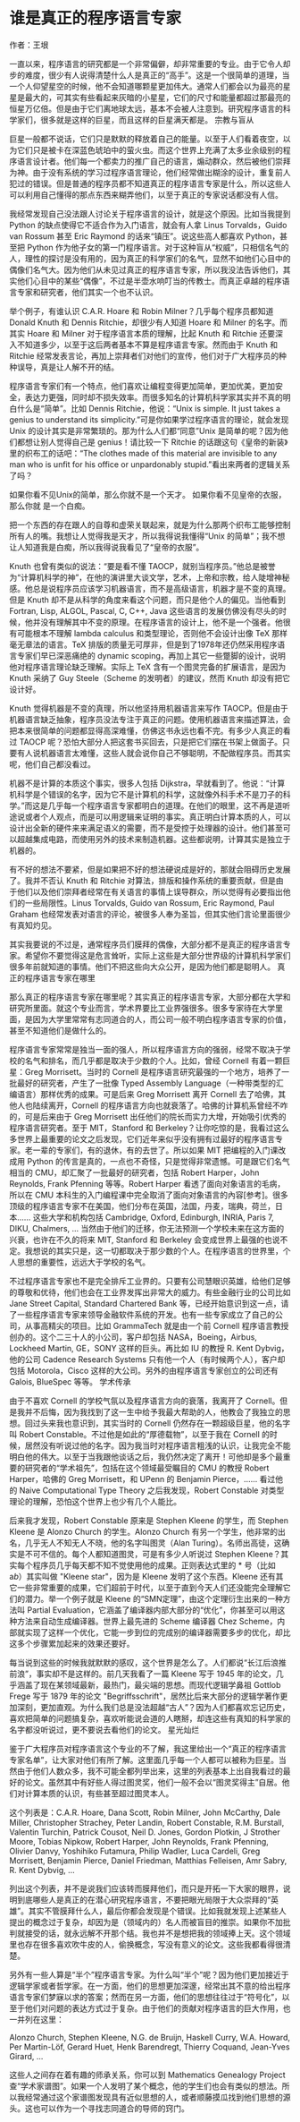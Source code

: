 # 谁是真正的程序语言专家

作者：王垠


一直以来，程序语言的研究都是一个非常偏僻，却非常重要的专业。由于它令人却步的难度，很少有人说得清楚什么人是真正的“高手”。这是一个很简单的道理，当一个人仰望星空的时候，他不会知道哪颗星更加伟大。通常人们都会以为最亮的星星是最大的，可其实有些看起来灰暗的小星星，它们的尺寸和能量都超过那最亮的恒星万亿倍。但是由于它们离地球太远，基本不会被人注意到。研究程序语言的科学家们，很多就是这样的巨星，而且这样的巨星满天都是。
宗教与盲从

巨星一般都不说话，它们只是默默的释放着自己的能量。以至于人们看着夜空，以为它们只是被卡在深蓝色琥珀中的萤火虫。而这个世界上充满了太多业余级别的程序语言设计者。他们每一个都卖力的推广自己的语言，煽动群众，然后被他们崇拜为神。由于没有系统的学习过程序语言理论，他们经常做出糊涂的设计，重复前人犯过的错误。但是普通的程序员都不知道真正的程序语言专家是什么，所以这些人可以利用自己懂得的那点东西来糊弄他们，以至于真正的专家说话都没有人信。

我经常发现自己没法跟人讨论关于程序语言的设计，就是这个原因。比如当我提到 Python 的缺点使得它不适合作为入门语言，就会有人拿 Linus Torvalds，Guido van Rossum 甚至 Eric Raymond 的话来“镇压”。说这些高人都喜欢 Python，甚至把 Python 作为他子女的第一门程序语言。对于这种盲从“权威”，只相信名气的人，理性的探讨是没有用的，因为真正的科学家们的名气，显然不如他们心目中的偶像们名气大。因为他们从未见过真正的程序语言专家，所以我没法告诉他们，其实他们心目中的某些“偶像”，不过是半壶水响叮当的传教士。而真正卓越的程序语言专家和研究者，他们其实一个也不认识。

举个例子，有谁认识 C.A.R. Hoare 和 Robin Milner？几乎每个程序员都知道 Donald Knuth 和 Dennis Ritchie，却很少有人知道 Hoare 和 Milner 的名字。而其实 Hoare 和 Milner 对于程序语言本质的理解，比起 Knuth 和 Ritchie 还要深入不知道多少，以至于这后两者基本不算是程序语言专家。然而由于 Knuth 和 Ritchie 经常发表言论，再加上崇拜者们对他们的宣传，他们对于广大程序员的种种误导，真是让人解不开的结。

程序语言专家们有一个特点，他们喜欢让编程变得更加简单，更加优美，更加安全，表达力更强，同时却不损失效率。而很多知名的计算机科学家其实并不真的明白什么是“简单”。比如 Dennis Ritchie，他说：“Unix is simple. It just takes a genius to understand its simplicity.”可是你如果学过程序语言的理论，就会发现 Unix 的设计其实是非常繁琐的。那为什么人们都“同意”Unix 是简单的呢？因为他们都想让别人觉得自己是 genius！请比较一下 Ritchie 的话跟这句《皇帝的新装》里的织布工的话吧：“The clothes made of this material are invisible to any man who is unfit for his office or unpardonably stupid.”看出来两者的逻辑关系了吗？

如果你看不见Unix的简单，那么你就不是一个天才。 如果你看不见皇帝的衣服，那么你就 是一个白痴。

把一个东西的存在跟人的自尊和虚荣关联起来，就是为什么那两个织布工能够控制所有人的嘴。我想让人觉得我是天才，所以我得说我懂得“Unix 的简单”；我不想让人知道我是白痴，所以我得说我看见了“皇帝的衣服”。

Knuth 也曾有类似的说法：“要是看不懂 TAOCP，就别当程序员。”他总是被誉为“计算机科学的神”，在他的演讲里大谈文学，艺术，上帝和宗教，给人陡增神秘感。他总是说程序员应该学习机器语言，而不是高级语言，机器才是不变的真理。但是 Knuth 却不是从科学的角度来看这个问题，而只是他个人的偏见。当他看到 Fortran, Lisp, ALGOL, Pascal, C, C++, Java 这些语言的发展仿佛没有尽头的时候，他并没有理解其中不变的原理。在程序语言的设计上，他不是一个强者。他很有可能根本不理解 lambda calculus 和类型理论，否则他不会设计出像 TeX 那样毫无章法的语言。TeX 排版的质量无可厚非，但是到了1978年还仍然采用程序语言专家们早已深恶痛绝的 dynamic scoping，再加上其它一些蹩脚的设计，说明他对程序语言理论缺乏理解。实际上 TeX 含有一个图灵完备的扩展语言，是因为 Knuth 采纳了 Guy Steele（Scheme 的发明者）的建议，然而 Knuth 却没有把它设计好。

Knuth 觉得机器是不变的真理，所以他坚持用机器语言来写作 TAOCP。但是由于机器语言缺乏抽象，程序员没法专注于真正的问题。使用机器语言来描述算法，会把本来很简单的问题都显得高深难懂，仿佛这书永远也看不完。有多少人真正的看过 TAOCP 呢？恐怕大部分人把这套书买回去，只是把它们摆在书架上做面子。只要有人说机器语言太难懂，这些人就会说你自己不够聪明，不配做程序员。而其实呢，他们自己都没看过。

机器不是计算的本质这个事实，很多人包括 Dijkstra，早就看到了。他说：“计算机科学是个错误的名字，因为它不是计算机的科学，这就像外科手术不是刀子的科学。”而这是几乎每一个程序语言专家都明白的道理。在他们的眼里，这不再是道听途说或者个人观点，而是可以用逻辑来证明的事实。真正明白计算本质的人，可以设计出全新的硬件来来满足语义的需要，而不是受控于处理器的设计。他们甚至可以超越集成电路，而使用另外的技术来制造机器。这些都说明，计算其实是独立于机器的。

有不好的想法不要紧，但是如果把不好的想法硬说成是好的，那就会阻碍历史发展了。我并不否认 Knuth 和 Ritchie 对算法，排版和操作系统的重要贡献，但是由于他们以及他们崇拜者经常在有关语言的事情上误导群众，所以觉得有必要指出他们的一些局限性。Linus Torvalds, Guido van Rossum, Eric Raymond, Paul Graham 也经常发表对语言的评论，被很多人奉为圣旨，但其实他们言论里面很少有真知灼见。

其实我要说的不过是，通常程序员们膜拜的偶像，大部分都不是真正的程序语言专家。希望你不要觉得这是危言耸听，实际上这些是大部分世界级的计算机科学家们很多年前就知道的事情。他们不把这些向大众公开，是因为他们都是聪明人。
真正的程序语言专家在哪里

那么真正的程序语言专家在哪里呢？其实真正的程序语言专家，大部分都在大学和研究所里面。就这个专业而言，学术界要比工业界强很多。很多专家待在大学里面，是因为大学里常常有志同道合的人，而公司一般不明白程序语言专家的价值，甚至不知道他们是做什么的。

程序语言专家常常是独当一面的强人，所以程序语言方向的强弱，经常不取决于学校的名气和排名，而几乎都是取决于少数的个人。比如，曾经 Cornell 有着一颗巨星：Greg Morrisett。当时的 Cornell 是程序语言研究最强的一个地方，培养了一批最好的研究者，产生了一批像 Typed Assembly Language（一种带类型的汇编语言）那样优秀的成果。可是后来 Greg Morrisett 离开 Cornell 去了哈佛，其他人也陆续离开，Cornell 的程序语言方向也就衰落了。哈佛的计算机系曾经不咋的，可是后来由于 Greg Morrisett 出任他们的院长而实力大增，开始吸引优秀的程序语言研究者。至于 MIT，Stanford 和 Berkeley？让你吃惊的是，我看过这么多世界上最重要的论文之后发现，它们近年来似乎没有拥有过最好的程序语言专家。老一辈的专家们，有的退休，有的去世了。所以如果 MIT 把编程的入门课改成用 Python 的传言是真的，一点也不奇怪，只是觉得非常遗憾。可是跟它们名气相当的 CMU，却汇聚了一批最好的研究者，包括 Robert Harper，John Reynolds, Frank Pfenning 等等。Robert Harper 看透了面向对象语言的毛病，所以在 CMU 本科生的入门编程课中完全取消了面向对象语言的內容[参考]。很多顶级的程序语言专家不在美国，他们分布在英国，法国，丹麦，瑞典，荷兰，日本…… 这些大学和机构包括 Cambridge, Oxford, Edinburgh, INRIA, Paris 7, DIKU, Chalmers, ... 当然由于他们的迁移，你无法预测一个学校未来在这方面的兴衰，也许在不久的将来 MIT, Stanford 和 Berkeley 会变成世界上最强的也说不定。我想说的其实只是，这一切都取决于那少数的个人。在程序语言的世界里，个人思想的重要性，远远大于学校的名气。

不过程序语言专家也不是完全排斥工业界的。只要有公司慧眼识英雄，给他们足够的尊敬和优待，他们也会在工业界发挥出非常大的威力。有些金融行业的公司比如 Jane Street Capital, Standard Chartered Bank 等，已经开始意识到这一点，请了一些程序语言专家来领导金融软件系统的开发。也有一些专家成立了自己的公司，从事高精尖的项目。比如 GrammaTech 就是由一个前 Cornell 程序语言教授创办的。这个二三十人的小公司，客户却包括 NASA，Boeing，Airbus, Lockheed Martin, GE，SONY 这样的巨头。再比如 IU 的教授 R. Kent Dybvig，他的公司 Cadence Research Systems 只有他一个人（有时候两个人），客户却包括 Motorola，Cisco 这样的大公司。另外的由程序语言专家创立的公司还有 Galois, BlueSpec 等等。
学术传承

由于不喜欢 Cornell 的学校气氛以及程序语言方向的衰落，我离开了 Cornell。但是我并不后悔，因为我找到了这一生中给予我最大帮助的人，他教会了我独立的思想。回过头来我也意识到，其实当时的 Cornell 仍然存在一颗超级巨星，他的名字叫 Robert Constable。不过他是如此的“厚德载物”，以至于我在 Cornell 的时候，居然没有听说过他的名字。因为我当时对程序语言粗浅的认识，让我完全不能明白他的伟大。以至于当我跟他谈话之后，我仍然决定了离开！可他却是多个最重要的研究者的“学术祖先”，包括在这个领域最受瞩目的 CMU 的教授 Robert Harper，哈佛的 Greg Morrisett，和 UPenn 的 Benjamin Pierce，…… 看过他的 Naive Computational Type Theory 之后我发现，Robert Constable 对类型理论的理解，恐怕这个世界上也少有几个人能比。

后来我才发现，Robert Constable 原来是 Stephen Kleene 的学生，而 Stephen Kleene 是 Alonzo Church 的学生。Alonzo Church 有另一个学生，他非常的出名，几乎无人不知无人不晓，他的名字叫图灵（Alan Turing）。名师出高徒，这确实是不可不信的。每个人都知道图灵，可是有多少人听说过 Stephen Kleene？其实每个程序员几乎每天都不知不觉使用他的成果。正则表达式里的 * 号（比如 a*b*）其实叫做 "Kleene star"，因为是 Kleene 发明了这个东西。Kleene 还有其它一些非常重要的成果，它们超前于时代，以至于直到今天人们还没能完全理解它们的潜力。举一个例子就是 Kleene 的“SMN定理”，由这个定理衍生出来的一种方法叫 Partial Evaluation，它涵盖了编译器内部大部分的“优化”，你甚至可以用这种方法来自动生成编译器。世界上最先进的 Scheme 编译器 Chez Scheme，内部就实现了这样一个优化，它能一步到位的完成别的编译器需要多步的优化，却比这多个步骤累加起来的效果还要好。

每当说到这些的时候我就默默的感叹，这个世界是怎么了。人们都说“长江后浪推前浪”，事实却不是这样的。前几天我看了一篇 Kleene 写于 1945 年的论文，几乎涵盖了现在某领域最新，最热门，最尖端的思想。而现代逻辑学鼻祖 Gottlob Frege 写于 1879 年的论文 "Begriffsschrift"，居然比后来大部分的逻辑学著作更加深刻，更加直观。为什么我们总是没法超越“古人”？因为人们都喜欢忘记历史，喜欢把简单的问题搞复杂，喜欢听能说会道的人瞎掰，却连这些有真知的科学家的名字都没听说过，更不要说去看他们的论文。
星光灿烂

鉴于广大程序员对程序语言这个专业的不了解，我这里给出一个“真正的程序语言专家名单”，让大家对他们有所了解。这里面几乎每一个人都可以被称为巨星。当然由于他们人数众多，我不可能全都列举出来，这里的列表基本上出自我看过的最好的论文。虽然其中有好些人得过图灵奖，他们一般不会以“图灵奖得主”自居。他们对计算本质的认识，有些甚至超过图灵本人。

这个列表是：C.A.R. Hoare, Dana Scott, Robin Milner, John McCarthy, Dale Miller, Christopher Strachey, Peter Landin, Robert Constable, R.M. Burstall, Valentin Turchin, Patrick Cousot, Neil D. Jones, Gordon Plotkin, J Strother Moore, Tobias Nipkow, Robert Harper, John Reynolds, Frank Pfenning, Olivier Danvy, Yoshihiko Futamura, Philip Wadler, Luca Cardeli, Greg Morrisett, Benjamin Pierce, Daniel Friedman, Matthias Felleisen, Amr Sabry, R. Kent Dybvig, ...

列出这个列表，并不是说我们应该转而膜拜他们，而只是开拓一下大家的眼界，说明到底哪些人是真正的在潜心研究程序语言，不要把眼光局限于大众崇拜的“英雄”。其实不管膜拜什么人，最后你都会发现是个错误。比如我就发现上述某些人提出的概念过于复杂，却因为是（领域内的）名人而被盲目的推崇。如果你不加批判就接受的话，就永远解不开那个结。我也并不是想把我的领域捧上天。这个领域里也存在很多喜欢吹牛皮的人，偷换概念，写没有意义的论文。这些我都看得很清楚。

另外有一些人算是“半个”程序语言专家。为什么叫“半个”呢？因为他们更加接近于逻辑学家或者哲学家。在一方面，他们的思想更加深邃，经常出其不意的给出程序语言专家们梦寐以求的答案；然而在另一方面，他们的思想往往过于“符号化”，以至于他们对问题的表达方式过于复杂。由于他们的贡献对程序语言的巨大作用，也一并列在这里：

Alonzo Church, Stephen Kleene, N.G. de Bruijn, Haskell Curry, W.A. Howard, Per Martin-Löf, Gerard Huet, Henk Barendregt, Thierry Coquand, Jean-Yves Girard, ...

这些人之间存在着有趣的师承关系，你可以到 Mathematics Genealogy Project 查“学术家谱图”。如果一个人发明了某个概念，他的学生们也会有类似的想法。所以我经常通过这个家谱图发现具有近似思想的人，或者顺藤摸瓜找到他们思想的源头。这也可以作为一个寻找志同道合的导师的窍门。
